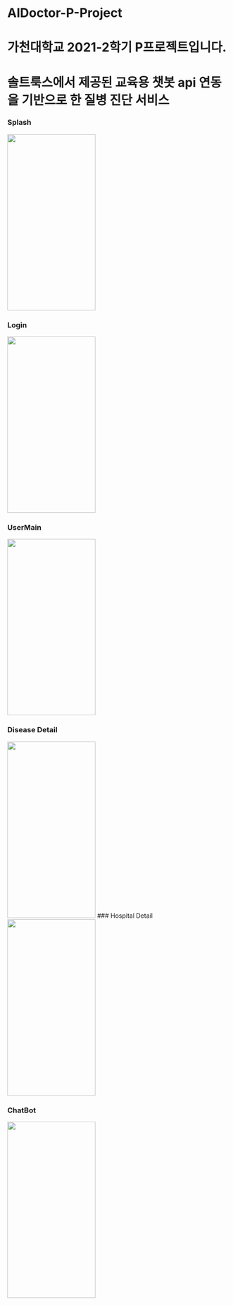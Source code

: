 # AIDoctor-P-Project
# 가천대학교 2021-2학기 P프로젝트입니다.
# 솔트룩스에서 제공된 교육용 챗봇 api 연동을 기반으로 한 질병 진단 서비스

### Splash
<img src="https://user-images.githubusercontent.com/73548875/146412504-51f682e0-d879-498d-9d60-cb36d644cd70.jpg" width="200" height="400"/>
                                                                                                                                        

### Login
<img src = "https://user-images.githubusercontent.com/73548875/146412589-a724f498-1487-4ec4-9eb5-42d74266ad14.jpg" width="200" height="400"/>                      

### UserMain
<img src = "https://user-images.githubusercontent.com/73548875/146412638-8b73786e-9490-4b3b-b79e-226ec3fd60e9.jpg" width="200" height="400"/>

### Disease Detail
<img src = "https://user-images.githubusercontent.com/73548875/146412840-707982fc-f948-41b6-9c8d-c2054786954c.jpg" width="200" height="400"/>                                                                                                                                          
### Hospital Detail
<img src = "https://user-images.githubusercontent.com/73548875/146412962-49cf46ab-7e14-4444-ba96-ef4a0cff2b9b.jpg" width="200" height="400"/>

### ChatBot
<img src = "https://user-images.githubusercontent.com/73548875/146413020-66f6542d-84f6-442a-86c0-e8dba5b9f554.jpg" width="200" height="400"/>                       

